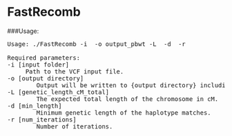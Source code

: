 # FastRecomb

###Usage:

<pre>
Usage: ./FastRecomb -i <vcf_file> -o output_pbwt -L <genetic_length_cM_total> -d <min_length> -r <num_iteations>

Required parameters:
-i [input folder]
     Path to the VCF input file.
-o [output directory]
        Output will be written to {output directory} including any intermediate file.
-L [genetic_length_cM_total]
        The expected total length of the chromosome in cM.
-d [min_length]
        Minimum genetic length of the haplotype matches.
-r [num_iterations]
        Number of iterations.
 </pre>


